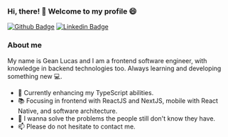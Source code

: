 ### Hi, there! 👋 Welcome to my profile 😄 

[![Github Badge](https://img.shields.io/badge/-Github-000?style=flat-square&logo=Github&logoColor=white&link=https://github.com/legeannd)](https://github.com/legeannd)
[![Linkedin Badge](https://img.shields.io/badge/-LinkedIn-blue?style=flat-square&logo=Linkedin&logoColor=white&link=https://www.linkedin.com/in/geanlucaas/)](https://www.linkedin.com/in/geanlucaas/)

### About me

My name is Gean Lucas and I am a frontend software engineer, with knowledge in backend technologies too. Always learning and developing something new 💻.
  
- 💙  Currently enhancing my TypeScript abilities. 
- 📚  Focusing in frontend with ReactJS and NextJS, mobile with React Native, and software architecture.
- 🔭  I wanna solve the problems the people still don't know they have.
- 📫  Please do not hesitate to contact me.
<!--
**legeannd/legeannd** is a ✨ _special_ ✨ repository because its `README.md` (this file) appears on your GitHub profile.

Here are some ideas to get you started:

- 🔭 I’m currently working on ...
- 🌱 I’m currently learning ...
- 👯 I’m looking to collaborate on ...
- 🤔 I’m looking for help with ...
- 💬 Ask me about ...
- 📫 How to reach me: ...
- 😄 Pronouns: ...
- ⚡ Fun fact: ...
-->
